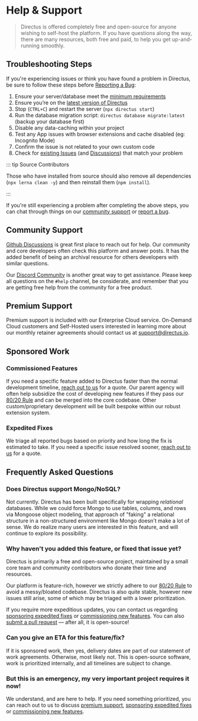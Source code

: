 # Help & Support

> Directus is offered completely free and open-source for anyone wishing to self-host the platform. If you have
> questions along the way, there are many resources, both free and paid, to help you get up-and-running smoothly.

## Troubleshooting Steps

If you're experiencing issues or think you have found a problem in Directus, be sure to follow these steps before
[Reporting a Bug](/contributing/introduction/#bug-reporting):

1. Ensure your server/database meet the
   [minimum requirements](/guides/installation/cli/#_1-confirm-minimum-requirements)
2. Ensure you’re on the [latest version of Directus](https://github.com/directus/directus/releases/latest)
3. Stop (`CTRL+C`) and restart the server (`npx directus start`)
4. Run the database migration script: `directus database migrate:latest` (backup your database first)
5. Disable any data-caching within your project
6. Test any App issues with browser extensions and cache disabled (eg: Incognito Mode)
7. Confirm the issue is not related to your own custom code
8. Check for [existing Issues](https://github.com/directus/directus/issues?q=is%3Aissue) (and
   [Discussions](https://github.com/directus/directus/discussions)) that match your problem

::: tip Source Contributors

Those who have installed from source should also remove all dependencies (`npx lerna clean -y`) and then reinstall them
(`npm install`).

:::

If you're still experiencing a problem after completing the above steps, you can chat through things on our
[community support](#community-support) or [report a bug](/contributing/introduction/#bug-reporting).

## Community Support

[Github Discussions](https://github.com/directus/directus/discussions) is great first place to reach out for help. Our
community and core developers often check this platform and answer posts. It has the added benefit of being an archival
resource for others developers with similar questions.

Our [Discord Community](https://directus.chat) is another great way to get assistance. Please keep all questions on the
`#help` channel, be considerate, and remember that you are getting free help from the community for a free product.

## Premium Support

Premium support is included with our Enterprise Cloud service. On-Demand Cloud customers and Self-Hosted users
interested in learning more about our monthly retainer agreements should contact us at
[support@directus.io](mailto:support@directus.io).

## Sponsored Work

### Commissioned Features

If you need a specific feature added to Directus faster than the normal development timeline,
[reach out to us](https://directus.io/contact/) for a quote. Our parent agency will often help subsidize the cost of
developing new features if they pass our [80/20 Rule](/contributing/introduction/#feature-requests) and can be merged
into the core codebase. Other custom/proprietary development will be built bespoke within our robust extension system.

### Expedited Fixes

We triage all reported bugs based on priority and how long the fix is estimated to take. If you need a specific issue
resolved sooner, [reach out to us](https://directus.io/contact/) for a quote.

## Frequently Asked Questions

### Does Directus support Mongo/NoSQL?

Not currently. Directus has been built specifically for wrapping _relational_ databases. While we could force Mongo to
use tables, columns, and rows via Mongoose object modeling, that approach of "faking" a relational structure in a
non-structured environment like Mongo doesn't make a lot of sense. We do realize many users are interested in this
feature, and will continue to explore its possibility.

### Why haven't you added this feature, or fixed that issue yet?

Directus is primarily a free and open-source project, maintained by a small core team and community contributors who
donate their time and resources.

Our platform is feature-rich, however we strictly adhere to our
[80/20 Rule](/contributing/introduction/#feature-requests) to avoid a messy/bloated codebase. Directus is also quite
stable, however new issues still arise, some of which may be triaged with a lower prioritization.

If you require more expeditious updates, you can contact us regarding [sponsoring expedited fixes](#expedited-fixes) or
[commissioning new features](#commissioned-features). You can also
[submit a pull request](https://github.com/directus/directus/pulls) — after all, it is open-source!

### Can you give an ETA for this feature/fix?

If it is sponsored work, then yes, delivery dates are part of our statement of work agreements. Otherwise, most likely
not. This is open-source software, work is prioritized internally, and all timelines are subject to change.

### But this is an emergency, my very important project requires it now!

We understand, and are here to help. If you need something prioritized, you can reach out to us to discuss
[premium support](#premium-support), [sponsoring expedited fixes](#expedited-fixes) or
[commissioning new features](#commissioned-features).
